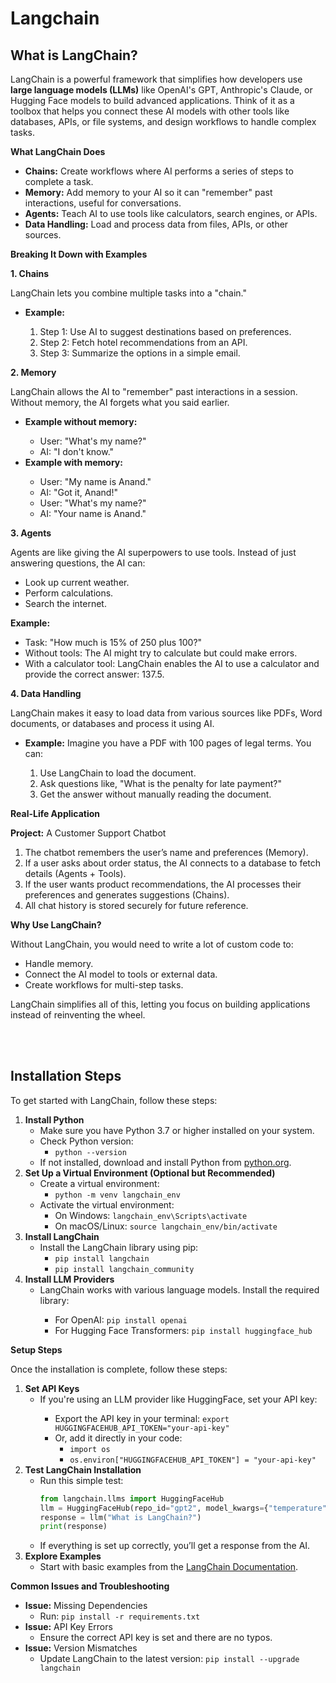 <h1>Langchain</h1>
<h2>What is LangChain?</h2>
<p>LangChain is a powerful framework that simplifies how developers use <strong>large language models (LLMs)</strong> like OpenAI's GPT, Anthropic's Claude, or Hugging Face models to build advanced applications. Think of it as a toolbox that helps you connect these AI models with other tools like databases, APIs, or file systems, and design workflows to handle complex tasks.</p>

<p><strong>What LangChain Does</strong></p>
<ul>
    <li><strong>Chains:</strong> Create workflows where AI performs a series of steps to complete a task.</li>
    <li><strong>Memory:</strong> Add memory to your AI so it can "remember" past interactions, useful for conversations.</li>
    <li><strong>Agents:</strong> Teach AI to use tools like calculators, search engines, or APIs.</li>
    <li><strong>Data Handling:</strong> Load and process data from files, APIs, or other sources.</li>
</ul>

<p><strong>Breaking It Down with Examples</strong></p>

<p><strong>1. Chains</strong></p>
<p>LangChain lets you combine multiple tasks into a "chain."</p>
<ul>
    <li><strong>Example:</strong></li>
    <ol>
        <li>Step 1: Use AI to suggest destinations based on preferences.</li>
        <li>Step 2: Fetch hotel recommendations from an API.</li>
        <li>Step 3: Summarize the options in a simple email.</li>
    </ol>
</ul>

<p><strong>2. Memory</strong></p>
<p>LangChain allows the AI to "remember" past interactions in a session. Without memory, the AI forgets what you said earlier.</p>
<ul>
    <li><strong>Example without memory:</strong></li>
    <ul>
        <li>User: "What's my name?"</li>
        <li>AI: "I don't know."</li>
    </ul>
    <li><strong>Example with memory:</strong></li>
    <ul>
        <li>User: "My name is Anand."</li>
        <li>AI: "Got it, Anand!"</li>
        <li>User: "What's my name?"</li>
        <li>AI: "Your name is Anand."</li>
    </ul>
</ul>

<p><strong>3. Agents</strong></p>
<p>Agents are like giving the AI superpowers to use tools. Instead of just answering questions, the AI can:</p>
<ul>
    <li>Look up current weather.</li>
    <li>Perform calculations.</li>
    <li>Search the internet.</li>
</ul>
<p><strong>Example:</strong></p>
<ul>
    <li>Task: "How much is 15% of 250 plus 100?"</li>
    <li>Without tools: The AI might try to calculate but could make errors.</li>
    <li>With a calculator tool: LangChain enables the AI to use a calculator and provide the correct answer: 137.5.</li>
</ul>

<p><strong>4. Data Handling</strong></p>
<p>LangChain makes it easy to load data from various sources like PDFs, Word documents, or databases and process it using AI.</p>
<ul>
    <li><strong>Example:</strong> Imagine you have a PDF with 100 pages of legal terms. You can:</li>
    <ol>
        <li>Use LangChain to load the document.</li>
        <li>Ask questions like, "What is the penalty for late payment?"</li>
        <li>Get the answer without manually reading the document.</li>
    </ol>
</ul>

<p><strong>Real-Life Application</strong></p>
<p><strong>Project:</strong> A Customer Support Chatbot</p>
<ol>
    <li>The chatbot remembers the user’s name and preferences (Memory).</li>
    <li>If a user asks about order status, the AI connects to a database to fetch details (Agents + Tools).</li>
    <li>If the user wants product recommendations, the AI processes their preferences and generates suggestions (Chains).</li>
    <li>All chat history is stored securely for future reference.</li>
</ol>

<p><strong>Why Use LangChain?</strong></p>
<p>Without LangChain, you would need to write a lot of custom code to:</p>
<ul>
    <li>Handle memory.</li>
    <li>Connect the AI model to tools or external data.</li>
    <li>Create workflows for multi-step tasks.</li>
</ul>
<p>LangChain simplifies all of this, letting you focus on building applications instead of reinventing the wheel.</p>

<br>
<br>

<h2>Installation Steps</h2>
<p>To get started with LangChain, follow these steps:</p>

<ol>
    <li>
        <strong>Install Python</strong>
        <ul>
            <li>Make sure you have Python 3.7 or higher installed on your system.</li>
            <li>Check Python version:
                <ul>
                    <li><code>python --version</code></li>
                </ul>
            </li>
            <li>If not installed, download and install Python from <a href="https://www.python.org/downloads/">python.org</a>.</li>
        </ul>
    </li>
    <li>
        <strong>Set Up a Virtual Environment (Optional but Recommended)</strong>
        <ul>
            <li>Create a virtual environment:
                <ul>
                    <li><code>python -m venv langchain_env</code></li>
                </ul>
            </li>
            <li>Activate the virtual environment:
                <ul>
                    <li>On Windows: <code>langchain_env\Scripts\activate</code></li>
                    <li>On macOS/Linux: <code>source langchain_env/bin/activate</code></li>
                </ul>
            </li>
        </ul>
    </li>
    <li>
        <strong>Install LangChain</strong>
        <ul>
            <li>Install the LangChain library using pip:
                <ul>
                    <li><code>pip install langchain</code></li>
                    <li><code>pip install langchain_community</code></li>
                </ul>
            </li>
        </ul>
    </li>
    <li>
        <strong>Install LLM Providers</strong>
        <ul>
            <li>LangChain works with various language models. Install the required library:</li>
            <ul>
                <li>For OpenAI: <code>pip install openai</code></li>
                <li>For Hugging Face Transformers: <code>pip install huggingface_hub</code></li>
            </ul>
        </ul>
    </li>
</ol>

<p><strong>Setup Steps</strong></p>
<p>Once the installation is complete, follow these steps:</p>

<ol>
    <li>
        <strong>Set API Keys</strong>
        <ul>
            <li>If you're using an LLM provider like HuggingFace, set your API key:</li>
            <ul>
                <li>Export the API key in your terminal: <code>export HUGGINGFACEHUB_API_TOKEN="your-api-key"</code></li>
                <li>Or, add it directly in your code:
                    <ul>
                        <li><code>import os</code></li>
                        <li><code>os.environ["HUGGINGFACEHUB_API_TOKEN"] = "your-api-key"</code></li>
                    </ul>
                </li>
            </ul>
        </ul>
    </li>
    <li>
        <strong>Test LangChain Installation</strong>
        <ul>
            <li>Run this simple test: </li>

```python
from langchain.llms import HuggingFaceHub
llm = HuggingFaceHub(repo_id="gpt2", model_kwargs={"temperature": 0.7})
response = llm("What is LangChain?")
print(response)
```
<li>If everything is set up correctly, you’ll get a response from the AI.</li>
        </ul>
    </li>
    <li>
        <strong>Explore Examples</strong>
        <ul>
            <li>Start with basic examples from the <a href="https://langchain.readthedocs.io/en/latest/">LangChain Documentation</a>.</li>
        </ul>
    </li>
</ol>

<p><strong>Common Issues and Troubleshooting</strong></p>
<ul>
    <li><strong>Issue:</strong> Missing Dependencies
        <ul>
            <li>Run: <code>pip install -r requirements.txt</code></li>
        </ul>
    </li>
    <li><strong>Issue:</strong> API Key Errors
        <ul>
            <li>Ensure the correct API key is set and there are no typos.</li>
        </ul>
    </li>
    <li><strong>Issue:</strong> Version Mismatches
        <ul>
            <li>Update LangChain to the latest version: <code>pip install --upgrade langchain</code></li>
        </ul>
    </li>
</ul>
